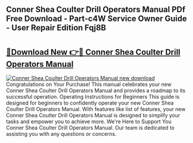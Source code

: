 ## Conner Shea Coulter Drill Operators Manual PDf Free Download - Part-c4W Service Owner Guide - User Repair Edition Fqj8B

# <h2><a href="http://bc5895.oget.top/?id=Conner+Shea+Coulter+Drill+Operators+Manual">🔗Download New 👉🔴 Conner Shea Coulter Drill Operators Manual</a></h2>

[![Conner Shea Coulter Drill Operators Manual new download](https://i.imgur.com/5g1atiW.png)](http://bc5895.oget.top/?id=Conner+Shea+Coulter+Drill+Operators+Manual)
Congratulations on Your Purchase! This manual celebrates your new Conner Shea Coulter Drill Operators Manual and provides a roadmap to its successful operation. Operating Instructions for Beginners This guide is designed for beginners to confidently operate your new Conner Shea Coulter Drill Operators Manual. With features like list of features, your new Conner Shea Coulter Drill Operators Manual is designed to simplify your tasks and empower you to achieve more. We're Here to Support You Conner Shea Coulter Drill Operators Manual. Our team is dedicated to assisting you with any questions or concerns.
